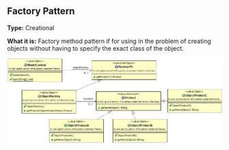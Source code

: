 ## Factory Pattern

**Type:** Creational

**What it is:**
Factory method pattern if for using in the problem of creating objects without having to specify the exact class of the object.

![Singleton Pattern](./Factory.jpg?raw=true)